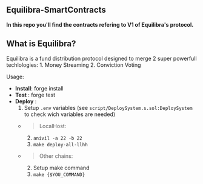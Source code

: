 ## Equilibra-SmartContracts


**In this repo you'll find the contracts refering to V1 of Equilibra's protocol.**

## What is Equilibra?
Equilibra is a fund distribution protocol designed to merge 2 super powerfull techlologies:
    1. Money Streaming
    2. Conviction Voting
    
Usage:
-   **Install**: forge install
-   **Test** : forge test 
-   **Deploy** : 
    1. Setup `.env` variables (see `script/DeploySystem.s.sol:DeploySystem` to check wich variables are needed)
    - > LocalHost:
        2. `anivil -a 22 -b 22`
        3. `make deploy-all-llhh`
    - > Other chains:
        2. Setup make command
        3. `make {$YOU_COMMAND}`

        
